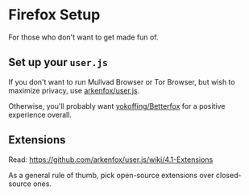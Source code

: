 # Firefox Setup

For those who don't want to get made fun of.

## Set up your `user.js`

If you don't want to run Mullvad Browser or Tor Browser, but wish to maximize privacy, use [arkenfox/user.js](https://github.com/arkenfox/user.js).

Otherwise, you'll probably want [yokoffing/Betterfox](https://github.com/yokoffing/Betterfox) for a positive experience overall.

## Extensions

Read: <https://github.com/arkenfox/user.js/wiki/4.1-Extensions>

As a general rule of thumb, pick open-source extensions over closed-source ones.
